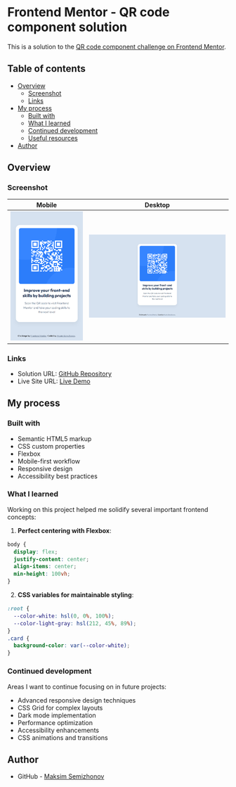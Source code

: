 # Frontend Mentor - QR code component solution

This is a solution to the [QR code component challenge on Frontend Mentor](https://www.frontendmentor.io/challenges/qr-code-component-iux_sIO_H).

## Table of contents

- [Overview](#overview)
  - [Screenshot](#screenshot)
  - [Links](#links)
- [My process](#my-process)
  - [Built with](#built-with)
  - [What I learned](#what-i-learned)
  - [Continued development](#continued-development)
  - [Useful resources](#useful-resources)
- [Author](#author)

## Overview

### Screenshot
| Mobile | Desktop |
|----------------|------------------|
| <img src="./screenshots/screenshot-mobile.png" width="300"> | <img src="./screenshots/screenshot-desktop.png" width="600"> |

### Links

- Solution URL: [GitHub Repository](https://github.com/incmoga/qr-code_page)
- Live Site URL: [Live Demo](https://incmoga.github.io/qr-code_page/)

## My process

### Built with

- Semantic HTML5 markup
- CSS custom properties
- Flexbox
- Mobile-first workflow
- Responsive design
- Accessibility best practices

### What I learned

Working on this project helped me solidify several important frontend concepts:

1. **Perfect centering with Flexbox**:
```css
body {
  display: flex;
  justify-content: center;
  align-items: center;
  min-height: 100vh;
}
```
2. **CSS variables for maintainable styling**:
```css
:root {
  --color-white: hsl(0, 0%, 100%);
  --color-light-gray: hsl(212, 45%, 89%);
}
.card {
  background-color: var(--color-white);
}
```
### Continued development

Areas I want to continue focusing on in future projects:

- Advanced responsive design techniques
- CSS Grid for complex layouts
- Dark mode implementation
- Performance optimization
- Accessibility enhancements
- CSS animations and transitions

## Author

- GitHub - [Maksim Semizhonov](https://github.com/incmoga)


